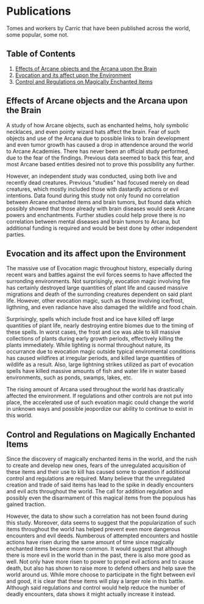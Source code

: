 # Publications

Tomes and workers by Carric that have been published across the world, some popular, some not.


## Table of Contents

1. [Effects of Arcane objects and the Arcana upon the Brain](#effects-of-arcane-objects-and-the-arcana-upon-the-brain)
2. [Evocation and its affect upon the Environment](#evocation-and-its-affect-upon-the-environment)
3. [Control and Regulations on Magically Enchanted Items](#control-and-regulations-on-magically-enchanted-items)



## Effects of Arcane objects and the Arcana upon the Brain

A study of how Arcane objects, such as enchanted helms, holy symbolic necklaces, and even pointy wizard hats affect the brain. Fear of such objects and use of the Arcana due to possible links to brain development and even tumor growth has caused a drop in attendence around the world to Arcane Academies. There has never been an official study performed, due to the fear of the findings. Previous data seemed to back this fear, and most Arcane based entities desired not to prove this possibility any further.

However, an independent study was conducted, using both live and recently dead creatures. Previous "studies" had focused merely on dead creatures, which mostly included those with dastardly actions or evil intentions. Data found during this study not only found no correlation between Arcane enchanted items and brain tumors, but found data which possibly showed that those already with brain diseases would seek Arcane powers and enchantments. Further studies could help prove there is no correlation between mental diseases and brain tumors to Arcana, but additional funding is required and would be best done by other independent parties.


## Evocation and its affect upon the Environment

The massive use of Evocation magic throughout history, especially during recent wars and battles against the evil forces seems to have affected the surronding environments. Not surprisingly, evocation magic involving fire has certainly destroyed large quantities of plant life and caused massive migrations and death of the surronding creatures dependent on said plant life. However, other evocation magic, such as those involving ice/frost, ligthning, and even radiance have also damaged the wildlife and food chain.

Surprisingly, spells which include frost and ice have killed off large quantities of plant life, nearly destroying entire biomes due to the timing of these spells. In worst cases, the frost and ice was able to kill massive collections of plants during early growth periods, effectively killing the plants immediately. While lighting is normal throughout nature, its occurrance due to evocation magic outside typical enviromental conditions has caused wildfires at irregular periods, and killed large quantities of wildlife as a result. Also, large lightning strikes utilized as part of evocation spells have killed massive amounts of fish and water life in water based environments, such as ponds, swamps, lakes, etc.

The rising amount of Arcana used throughout the world has drastically affected the environment. If regulations and other controls are not put into place, the accelerated use of such evoation magic could change the world in unknown ways and possible jeopordize our ability to continue to exist in this world.


## Control and Regulations on Magically Enchanted Items

Since the discovery of magically enchanted items in the world, and the rush to create and develop new ones, fears of the unregulated acquisition of these items and their use to kill has caused some to question if additional control and regulations are required. Many believe that the unregulated creation and trade of said items has lead to the spike in deadly encounters and evil acts throughout the world. The call for addition regulation and possibly even the disarmament of this magical items from the populous has gained traction.

However, the data to show such a correlation has not been found during this study. Moreover, data seems to suggest that the popularization of such items throughout the world has helped prevent even more dangerous encounters and evil deeds. Numberous of attempted encounters and hostile actions have risen during the same amount of time since magically enchanted items became more common. It would suggest that although there is more evil in the world than in the past, there is also more good as well. Not only have more risen to power to propel evil actions and to cause death, but also has shown to raise more to defend others and help save the world around us. While more choose to participate in the fight between evil and good, it is clear that these items will play a larger role in this battle. Although said regulations and control would help reduce the number of deadly encounters, data shows it might actually increase it instead.

